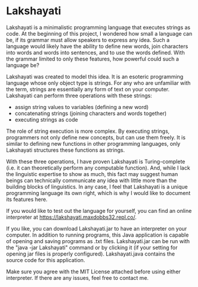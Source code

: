 # Lakshayati
Lakshayati is a minimalistic programming language that executes strings as code. At the beginning of this project, I wondered how small a language can be, if its grammar must allow speakers to express any idea. Such a language would likely have the ability to define new words, join characters into words and words into sentences, and to use the words defined. With the grammar limited to only these features, how powerful could such a language be?

Lakshayati was created to model this idea. It is an esoteric programming language whose only object type is strings. For any who are unfamiliar with the term, strings are essentially any form of text on your computer. Lakshayati can perform three operations with these strings:
-	assign string values to variables (defining a new word) 
-	concatenating strings (joining characters and words together)
-	executing strings as code

The role of string execution is more complex. By executing strings, programmers not only define new concepts, but can use them freely. It is similar to defining new functions in other programming languages, only Lakshayati structures these functions as strings.

With these three operations, I have proven Lakshayati is Turing-complete (i.e. it can theoretically perform any computable function). And, while I lack the linguistic expertise to show as much, this fact may suggest human beings can technically communicate any idea with little more than the building blocks of linguistics. In any case, I feel that Lakshayati is a unique programming language its own right, which is why I would like to document its features here.

If you would like to test out the language for yourself, you can find an online interpreter at https://lakshayati.maxdobbs32.repl.co/.

If you like, you can download Lakshayati.jar to have an interpreter on your computer. In addition to running programs, this Java application is capable of opening and saving programs as .txt files. Lakshayati.jar can be run with the "java -jar Lakshayati" command or by clicking it (if your setting for opening jar files is properly configured). Lakshayati.java contains the source code for this application.

Make sure you agree with the MIT License attached before using either interpreter. If there are any issues, feel free to contact me.
